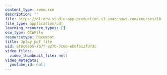 ```yaml
---
content_type: resource
description: ''
file: https://ol-ocw-studio-app-production.s3.amazonaws.com/courses/18-03sc-differential-equations-fall-2011/afbc6a057b7f927b7c60eb6f512fd73c_zreI4HllD80.pdf
file_type: application/pdf
learning_resource_types: []
ocw_type: OCWFile
resourcetype: Document
title: 3play pdf file
uid: afbc6a05-7b7f-927b-7c60-eb6f512fd73c
video_files:
  video_thumbnail_file: null
video_metadata:
  youtube_id: null
---
```

